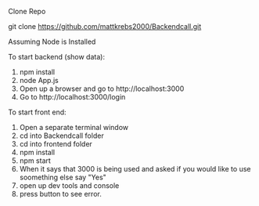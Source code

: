 Clone Repo 

git clone https://github.com/mattkrebs2000/Backendcall.git


Assuming Node is Installed

To start backend (show data):

1. npm install
2. node App.js
3. Open up a browser and go to http://localhost:3000
4. Go to http://localhost:3000/login

To start front end:

1. Open a separate terminal window
2. cd into Backendcall folder
3. cd into frontend folder
3. npm install
4. npm start
5. When it says that 3000 is being used and asked if you would like to use soomething else say "Yes"
6. open up dev tools and console
7. press button to see error. 



